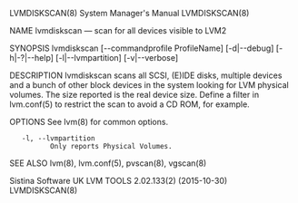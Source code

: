 LVMDISKSCAN(8)                                                                           System Manager's Manual                                                                           LVMDISKSCAN(8)

NAME
       lvmdiskscan — scan for all devices visible to LVM2

SYNOPSIS
       lvmdiskscan [--commandprofile ProfileName] [-d|--debug] [-h|-?|--help] [-l|--lvmpartition] [-v|--verbose]

DESCRIPTION
       lvmdiskscan  scans all SCSI, (E)IDE disks, multiple devices and a bunch of other block devices in the system looking for LVM physical volumes.  The size reported is the real device size.  Define
       a filter in lvm.conf(5) to restrict the scan to avoid a CD ROM, for example.

OPTIONS
       See lvm(8) for common options.

       -l, --lvmpartition
              Only reports Physical Volumes.

SEE ALSO
       lvm(8), lvm.conf(5), pvscan(8), vgscan(8)

Sistina Software UK                                                                 LVM TOOLS 2.02.133(2) (2015-10-30)                                                                     LVMDISKSCAN(8)
